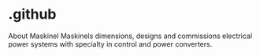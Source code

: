 # .github
About Maskinel
Maskinels dimensions, designs and commissions electrical power systems with specialty in control and power converters.
